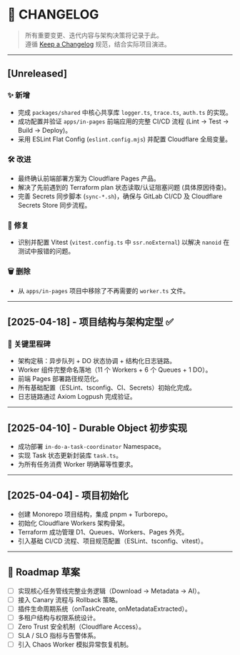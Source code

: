 # 📜 CHANGELOG

> 所有重要变更、迭代内容与架构决策将记录于此。  
> 遵循 [Keep a Changelog](https://keepachangelog.com/) 规范，结合实际项目演进。

---

## [Unreleased]

### ✨ 新增
- 完成 `packages/shared` 中核心共享库 `logger.ts`, `trace.ts`, `auth.ts` 的实现。
- 成功配置并验证 `apps/in-pages` 前端应用的完整 CI/CD 流程 (Lint → Test → Build → Deploy)。
- 采用 ESLint Flat Config (`eslint.config.mjs`) 并配置 Cloudflare 全局变量。

### 🛠 改进
- 最终确认前端部署方案为 Cloudflare Pages 产品。
- 解决了先前遇到的 Terraform plan 状态读取/认证阻塞问题 (具体原因待查)。
- 完善 Secrets 同步脚本 (`sync-*.sh`)，确保与 GitLab CI/CD 及 Cloudflare Secrets Store 同步流程。

### 🐛 修复
- 识别并配置 Vitest (`vitest.config.ts` 中 `ssr.noExternal`) 以解决 `nanoid` 在测试中报错的问题。

### 🗑️ 删除
- 从 `apps/in-pages` 项目中移除了不再需要的 `worker.ts` 文件。

---

## [2025-04-18] - 项目结构与架构定型 ✅

### 📌 关键里程碑
- 架构定稿：异步队列 + DO 状态协调 + 结构化日志链路。
- Worker 组件完整命名落地（11 个 Workers + 6 个 Queues + 1 DO）。
- 前端 Pages 部署路径规范化。
- 所有基础配置（ESLint、tsconfig、CI、Secrets）初始化完成。
- 日志链路通过 Axiom Logpush 完成验证。

---

## [2025-04-10] - Durable Object 初步实现

- 成功部署 `in-do-a-task-coordinator` Namespace。
- 实现 Task 状态更新封装库 `task.ts`。
- 为所有任务消费 Worker 明确幂等性要求。

---

## [2025-04-04] - 项目初始化

- 创建 Monorepo 项目结构，集成 pnpm + Turborepo。
- 初始化 Cloudflare Workers 架构骨架。
- Terraform 成功管理 D1、Queues、Workers、Pages 外壳。
- 引入基础 CI/CD 流程、项目规范配置（ESLint、tsconfig、vitest）。

---

## 🧭 Roadmap 草案

- [ ] 实现核心任务管线完整业务逻辑（Download → Metadata → AI）。
- [ ] 接入 Canary 流程与 Rollback 策略。
- [ ] 插件生命周期系统（onTaskCreate, onMetadataExtracted）。
- [ ] 多租户结构与权限系统设计。
- [ ] Zero Trust 安全机制（Cloudflare Access）。
- [ ] SLA / SLO 指标与告警体系。
- [ ] 引入 Chaos Worker 模拟异常恢复机制。
